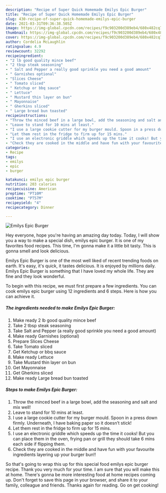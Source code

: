 ```yaml
---
description: "Recipe of Super Quick Homemade Emilys Epic Burger"
title: "Recipe of Super Quick Homemade Emilys Epic Burger"
slug: 430-recipe-of-super-quick-homemade-emilys-epic-burger
date: 2021-03-31T09:36:38.505Z
image: https://img-global.cpcdn.com/recipes/f9c903200d389eb4/680x482cq70/emilys-epic-burger-recipe-main-photo.jpg
thumbnail: https://img-global.cpcdn.com/recipes/f9c903200d389eb4/680x482cq70/emilys-epic-burger-recipe-main-photo.jpg
cover: https://img-global.cpcdn.com/recipes/f9c903200d389eb4/680x482cq70/emilys-epic-burger-recipe-main-photo.jpg
author: Cordelia McLaughlin
ratingvalue: 4.9
reviewcount: 32292
recipeingredient:
- "2 lb good quality mince beef"
- "2 tbsp steak seasoning"
- " Salt and Pepper a really good sprinkle you need a good amount"
- " Garnishes optional"
- "Slices Cheese"
- " Tomato sliced"
- " Ketchup or bbq sauce"
- " Lettuce"
- " Mustard thin layer on bun"
- " Mayonnaise"
- " Gherkins sliced"
- " Large bread bun toasted"
recipeinstructions:
- "Throw the minced beef in a large bowl, add the seasoning and salt and mix well!"
- "Leave to stand for 10 mins at least."
- "I use a large cookie cutter for my burger mould. Spoon in a press down firmly. Underneath, I have baking paper so it doesn’t stick!"
- "Let them rest in the fridge to firm up for 15 mins."
- "I use an electronic griddle which speeds up the time it cooks! But you can place them in the oven, frying pan or grill they should take 6 mins each side if flipping them."
- "Check they are cooked in the middle and have fun with your favourite ingredients layering up your burger bun!!"
categories:
- Recipe
tags:
- emilys
- epic
- burger

katakunci: emilys epic burger 
nutrition: 203 calories
recipecuisine: American
preptime: "PT10M"
cooktime: "PT57M"
recipeyield: "4"
recipecategory: Dinner

---
```



![Emilys Epic Burger](https://img-global.cpcdn.com/recipes/f9c903200d389eb4/680x482cq70/emilys-epic-burger-recipe-main-photo.jpg)

Hey everyone, hope you're having an amazing day today. Today, I will show you a way to make a special dish, emilys epic burger. It is one of my favorites food recipes. This time, I'm gonna make it a little bit tasty. This is gonna smell and look delicious.

Emilys Epic Burger is one of the most well liked of recent trending foods on earth. It's easy, it's quick, it tastes delicious. It is enjoyed by millions daily. Emilys Epic Burger is something that I have loved my whole life. They are fine and they look wonderful.




To begin with this recipe, we must first prepare a few ingredients. You can cook emilys epic burger using 12 ingredients and 6 steps. Here is how you can achieve it.

<!--inarticleads1-->

##### The ingredients needed to make Emilys Epic Burger:

1. Make ready 2 lb good quality mince beef
1. Take 2 tbsp steak seasoning
1. Take  Salt and Pepper (a really good sprinkle you need a good amount)
1. Make ready  Garnishes (optional)
1. Prepare Slices Cheese
1. Take  Tomato sliced
1. Get  Ketchup or bbq sauce
1. Make ready  Lettuce
1. Take  Mustard thin layer on bun
1. Get  Mayonnaise
1. Get  Gherkins sliced
1. Make ready  Large bread bun toasted




<!--inarticleads2-->

##### Steps to make Emilys Epic Burger:

1. Throw the minced beef in a large bowl, add the seasoning and salt and mix well!
1. Leave to stand for 10 mins at least.
1. I use a large cookie cutter for my burger mould. Spoon in a press down firmly. Underneath, I have baking paper so it doesn’t stick!
1. Let them rest in the fridge to firm up for 15 mins.
1. I use an electronic griddle which speeds up the time it cooks! But you can place them in the oven, frying pan or grill they should take 6 mins each side if flipping them.
1. Check they are cooked in the middle and have fun with your favourite ingredients layering up your burger bun!!




So that's going to wrap this up for this special food emilys epic burger recipe. Thank you very much for your time. I am sure that you will make this at home. There's gonna be more interesting food at home recipes coming up. Don't forget to save this page in your browser, and share it to your family, colleague and friends. Thanks again for reading. Go on get cooking!
